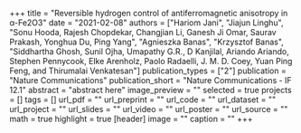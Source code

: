 +++
title = "Reversible hydrogen control of antiferromagnetic anisotropy in α-Fe2O3"
date = "2021-02-08"
authors = ["Hariom Jani", "Jiajun Linghu", "Sonu Hooda, Rajesh Chopdekar, Changjian Li, Ganesh Ji Omar, Saurav Prakash, Yonghua Du, Ping Yang", "Agnieszka Banas", "Krzysztof Banas", "Siddhartha Ghosh, Sunil Ojha, Umapathy G.R., D Kanjilal, Ariando Ariando, Stephen Pennycook, Elke Arenholz, Paolo Radaelli, J. M. D. Coey, Yuan Ping Feng, and Thirumalai Venkatesan"]
publication_types = ["2"]
publication = "Nature Communications"
publication_short = "Nature Communications - IF 12.1"
abstract = "abstract here"
image_preview = ""
selected = true
projects = []
tags = []
url_pdf = ""
url_preprint = ""
url_code = ""
url_dataset = ""
url_project = ""
url_slides = ""
url_video = ""
url_poster = ""
url_source = ""
math = true
highlight = true
[header]
image = ""
caption = ""
+++


